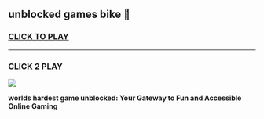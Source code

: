 
## unblocked games bike 👋
<h3>
<a href="https://premium.freeplayer.one?title=unblocked_games_bike&ref=13F">CLICK TO PLAY</a></h3>
<hr>

<h3>
<a href="https://premium.freeplayer.one?title=unblocked_games_bike&ref=13F">CLICK 2 PLAY</a>
  
</h3>

<a href="https://premium.freeplayer.one?title=unblocked_games_bike&ref=12F/"><img src="https://clearcache.store/games.png"></a>


**worlds hardest game unblocked: Your Gateway to Fun and Accessible Online Gaming**
